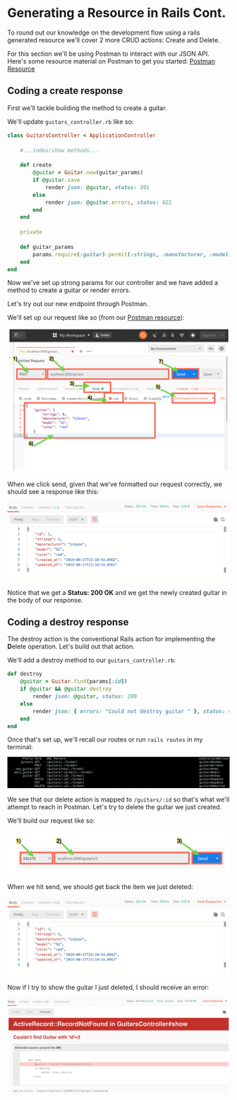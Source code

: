 # Generating a Resource in Rails Cont.

To round out our knowledge on the development flow using a rails generated resource we'll cover 2 more CRUD actions: Create and Delete.

For this section we'll be using Postman to interact with our JSON API. Here's some resource material on Postman to get you started: [Postman Resource](../tools_and_resources/postman.md)

## Coding a create response

First we'll tackle building the method to create a guitar.

We'll update `guitars_controller.rb` like so:

```ruby
class GuitarsController < ApplicationController

    #...index/show methods...

    def create
        @guitar = Guitar.new(guitar_params)
        if @guitar.save
            render json: @guitar, status: 201
        else
            render json: @guitar.errors, status: 422
        end
    end

    private

    def guitar_params
        params.require(:guitar).permit(:strings, :manufacturer, :model, :color)
    end
end
```

Now we've set up strong params for our controller and we have added a method to create a guitar or render errors.

Let's try out our new endpoint through Postman.

We'll set up our request like so (from our [Postman resource](../tools_and_resources/postman.md)):

![Post Request in Postman](../assets/postman/postman-post-send.png)

When we click send, given that we've formatted our request correctly, we should see a response like this:

![Post Response in Postman](../assets/postman/postman-create-json.png)

Notice that we get a **Status: 200 OK** and we get the newly created guitar in the body of our response.

##  Coding a destroy response

The destroy action is the conventional Rails action for implementing the **D**elete operation. Let's build out that action.

We'll add a destroy method to our `guitars_controller.rb`:

```ruby
def destroy
    @guitar = Guitar.find(params[:id])
    if @guitar && @guitar.destroy
        render json: @guitar, status: 200
    else
        render json: { errors: "Could not destroy guitar " }, status: 400
    end
end
```

Once that's set up, we'll recall our routes or run `rails routes` in my terminal:

![Rails routes](../assets/resource-routes.png)

We see that our delete action is mapped to `/guitars/:id` so that's what we'll attempt to reach in Postman. Let's try to delete the guitar we just created.

We'll build our request like so:

![Delete request in Postman](../assets/postman/postman-delete-send.png)

When we hit send, we should get back the item we just deleted:

![Deleted Guitar](../assets/postman/postman-create-json.png)

Now if I try to show the guitar I just deleted, I should receive an error:

![Postman 404](../assets/postman/postman-404.png)


